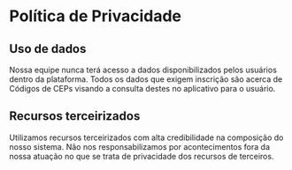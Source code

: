 # Política de Privacidade
## Uso de dados
Nossa equipe nunca terá acesso a dados disponibilizados pelos usuários dentro da plataforma. 
Todos os dados que exigem inscrição são acerca de Códigos de CEPs 
visando a consulta destes no aplicativo para o usuário.
## Recursos terceirizados
Utilizamos recursos terceirizados com alta credibilidade na composição do nosso sistema. 
Não nos responsabilizamos por acontecimentos fora da nossa atuação no que se trata de
privacidade dos recursos de terceiros.
